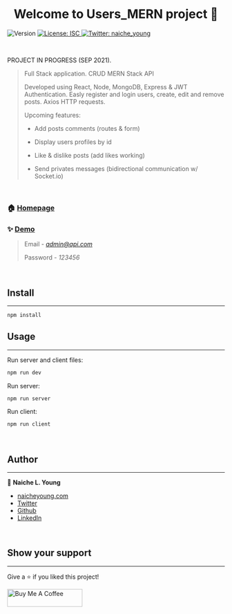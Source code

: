 <h1 align="center">Welcome to Users_MERN project 👋</h1>
<p>
  <img alt="Version" src="https://img.shields.io/badge/version-2.0.0-blue.svg?cacheSeconds=2592000" />
  <a href="#" target="_blank">
    <img alt="License: ISC" src="https://img.shields.io/badge/License-ISC-yellow.svg" />
  </a>
  <a href="https://twitter.com/naiche_young" target="_blank">
    <img alt="Twitter: naiche_young" src="https://img.shields.io/twitter/follow/naiche_young.svg?style=social" />
  </a>
</p>

<br/>

PROJECT IN PROGRESS (SEP 2021).

> Full Stack application. CRUD MERN Stack API
>
> Developed using React, Node, MongoDB, Express & JWT Authentication. Easly register and login users, create, edit and remove posts. Axios HTTP requests.
>
> Upcoming features:
>
> - Add posts comments (routes & form)
>
> - Display users profiles by id
>
> - Like & dislike posts (add likes working)
>
> - Send privates messages (bidirectional communication w/ Socket.io)


<br/>

### 🏠 [Homepage](https://clientscrud.herokuapp.com/)

### ✨ [Demo](https://clientscrud.herokuapp.com/)

> Email -  *admin@api.com*
>
> Password - *123456*

<br/>

## Install

---

```sh
npm install
```

## Usage

---

Run server and client files:

```sh
npm run dev
```

Run server:

```sh
npm run server
```

Run client:

```sh
npm run client
```

<br/>

## Author

---

👤 **Naiche L. Young**

* [naicheyoung.com](https://naicheyoung.com)
* [Twitter](https://twitter.com/naiche_young)
* [Github](https://github.com/nai-young)
* [LinkedIn](https://linkedin.com/in/naiyoung)

<br/>

## Show your support

---

Give a ⭐️ if you liked this project!

<a href="https://www.buymeacoffee.com/naiyoung" target="_blank"><img src="https://www.buymeacoffee.com/assets/img/custom_images/orange_img.png" alt="Buy Me A Coffee" style="height: 41px !important;width: 174px !important;" ></a>

